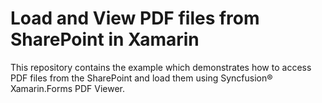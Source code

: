 # Load and View PDF files from SharePoint in Xamarin

This repository contains the example which demonstrates how to access PDF files from the SharePoint and load them using Syncfusion&reg; Xamarin.Forms PDF Viewer.

